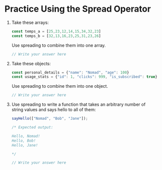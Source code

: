 # Practice Using the Spread Operator

1. Take these arrays:

    ```js
    const temps_a = [25,23,12,14,15,34,32,23]
    const temps_b = [32,13,16,23,25,31,23,26]
    ```

    Use spreading to combine them into one array.

    ```js
    // Write your answer here
    ```

2. Take these objects:

    ```js
    const personal_details = {"name": "Nomad", "age": 100}
    const usage_stats = {"id": 1, "clicks": 999, "is_subscribed": true}
    ```

    Use spreading to combine them into one object.

    ```js
    // Write your answer here
    ```

3. Use spreading to write a function that takes an arbitrary number of string values and says hello to all of them:

    ```js
    sayHello(["Nomad", "Bob", "Jane"]);

    /* Expected output:

    Hello, Nomad!
    Hello, Bob!
    Hello, Jane!

    */
    ```

    ```js
    // Write your answer here
    ```
